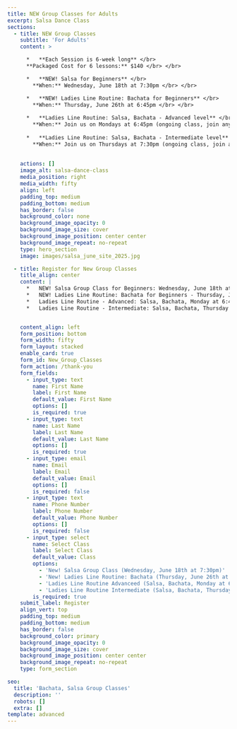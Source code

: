 ```yaml
---
title: NEW Group Classes for Adults
excerpt: Salsa Dance Class
sections:
  - title: NEW Group Classes
    subtitle: 'For Adults'
    content: >

      *   **Each Session is 6-week long** </br>
      **Packaged Cost for 6 lessons:** $140 </br> </br>

      *   **NEW! Salsa for Beginners** </br>
        **When:** Wednesday, June 18th at 7:30pm </br> </br>

      *   **NEW! Ladies Line Routine: Bachata for Beginners** </br>
        **When:** Thursday, June 26th at 6:45pm </br> </br>
        
      *   **Ladies Line Routine: Salsa, Bachata - Advanced level** </br>
        **When:** Join us on Mondays at 6:45pm (ongoing class, join any time) </br> </br>
        
      *   **Ladies Line Routine: Salsa, Bachata - Intermediate level** </br>
        **When:** Join us on Thursdays at 7:30pm (ongoing class, join any time) </br> </br>         
    
   
    actions: []
    image_alt: salsa-dance-class
    media_position: right
    media_width: fifty
    align: left
    padding_top: medium
    padding_bottom: medium
    has_border: false
    background_color: none
    background_image_opacity: 0
    background_image_size: cover
    background_image_position: center center
    background_image_repeat: no-repeat
    type: hero_section
    image: images/salsa_june_site_2025.jpg

  - title: Register for New Group Classes
    title_align: center
    content: |
      *   NEW! Salsa Group Class for Beginners: Wednesday, June 18th at 7:30pm
      *   NEW! Ladies Line Routine: Bachata for Beginners - Thursday, June 26th at 6:45pm
      *   Ladies Line Routine - Advanced: Salsa, Bachata, Monday at 6:45pm
      *   Ladies Line Routine - Intermediate: Salsa, Bachata, Thursday at 7:30pm


    content_align: left
    form_position: bottom
    form_width: fifty
    form_layout: stacked
    enable_card: true
    form_id: New_Group_Classes
    form_action: /thank-you
    form_fields:
      - input_type: text
        name: First Name
        label: First Name
        default_value: First Name
        options: []
        is_required: true
      - input_type: text
        name: Last Name
        label: Last Name
        default_value: Last Name
        options: []
        is_required: true
      - input_type: email
        name: Email
        label: Email
        default_value: Email
        options: []
        is_required: false
      - input_type: text
        name: Phone Number
        label: Phone Number
        default_value: Phone Number
        options: []
        is_required: false
      - input_type: select
        name: Select Class
        label: Select Class
        default_value: Class
        options:
          - 'New! Salsa Group Class (Wednesday, June 18th at 7:30pm)'
          - 'New! Ladies Line Routine: Bachata (Thursday, June 26th at 6:45pm)'
          - 'Ladies Line Routine Advanceed (Salsa, Bachata, Monday at 6:45pm)'
          - 'Ladies Line Routine Intermediate (Salsa, Bachata, Thursday at 7:30pm)'
        is_required: true
    submit_label: Register
    align_vert: top
    padding_top: medium
    padding_bottom: medium
    has_border: false
    background_color: primary
    background_image_opacity: 0
    background_image_size: cover
    background_image_position: center center
    background_image_repeat: no-repeat
    type: form_section

seo:
  title: 'Bachata, Salsa Group Classes'
  description: ''
  robots: []
  extra: []
template: advanced
---
```

